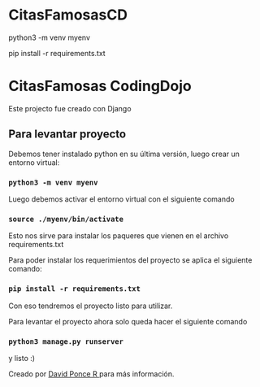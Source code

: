 # CitasFamosasCD

python3 -m venv myenv

pip install -r requirements.txt



# CitasFamosas CodingDojo

Este projecto fue creado con Django

## Para levantar proyecto

Debemos tener instalado python en su última versión,
luego crear un entorno virtual:

### `python3 -m venv myenv`

Luego debemos activar el entorno virtual
con el siguiente comando

### `source ./myenv/bin/activate`

Esto nos sirve para instalar los paqueres que vienen en
el archivo requirements.txt

Para poder instalar los requerimientos del proyecto
se aplica el siguiente comando:

### `pip install -r requirements.txt`

Con eso tendremos el proyecto listo para utilizar.

Para levantar el proyecto ahora solo queda hacer el
siguiente comando 

### `python3 manage.py runserver`

y listo :)

Creado por [David Ponce R ](https://www.davidponcerivera.cl/) para más información.


